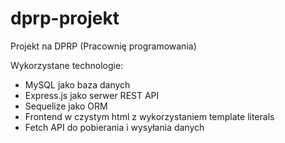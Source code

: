 dprp-projekt
===============

Projekt na DPRP (Pracownię programowania)

Wykorzystane technologie:
- MySQL jako baza danych
- Express.js jako serwer REST API
- Sequelize jako ORM
- Frontend w czystym html z wykorzystaniem template literals
- Fetch API do pobierania i wysyłania danych
